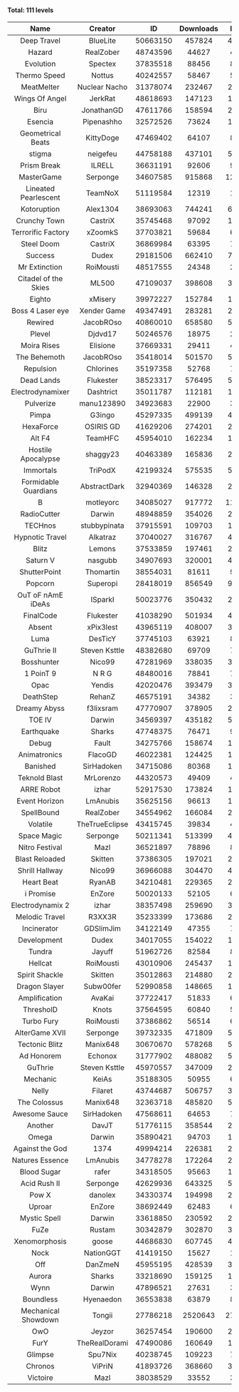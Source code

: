 #### Total: 111 levels

| Name | Creator | ID | Downloads | Likes |
|:---:|:---:|:---:|:---:|:---:|
| Deep Travel | BlueLite | 50663150 | 457824 | 40802
| Hazard | RealZober | 48743596 | 44627 | 4910
| Evolution | Spectex | 37835518 | 88456 | 8904
| Thermo Speed | Nottus | 40242557 | 58467 | 5441
| MeatMelter | Nuclear Nacho | 31378074 | 232467 | 24704
| Wings Of Angel | JerkRat | 48618693 | 147123 | 15759
| Biru | JonathanGD | 47611766 | 158594 | 24341
| Esencia | Pipenashho | 32572526 | 73624 | 10768
| Geometrical Beats | KittyDoge | 47469402 | 64107 | 8607
| stigma | neigefeu | 44758188 | 437101 | 50579
| Prism Break | ILRELL | 36631191 | 92606 | 9792
| MasterGame | Serponge | 34607585 | 915868 | 121142
| Lineated Pearlescent | TeamNoX | 51119584 | 12319 | 1650
| Kotoruption | Alex1304 | 38693063 | 744241 | 66434
| Crunchy Town | CastriX | 35745468 | 97092 | 13528
| Terrorific Factory | xZoomkS | 37703821 | 59684 | 6156
| Steel Doom | CastriX | 36869984 | 63395 | 7771
| Success | Dudex | 29181506 | 662410 | 76012
| Mr Extinction | RoiMousti | 48517555 | 24348 | 2835
| Citadel of the Skies | ML500 | 47109037 | 398608 | 31596
| Eighto | xMisery | 39972227 | 152784 | 13482
| Boss 4 Laser eye | Xender Game | 49347491 | 283281 | 25136
| Rewired | JacobROso | 40860010 | 658580 | 50441
| Plevel | Djdvd17 | 50246576 | 18975 | 2363
| Moira Rises | Elisione | 37669331 | 29411 | 4473
| The Behemoth | JacobROso | 35418014 | 501570 | 58986
| Repulsion | Chlorines | 35197358 | 52768 | 7043
| Dead Lands | Flukester | 38523317 | 576495 | 58926
| Electrodynamixer | Dashtrict | 35011787 | 112181 | 16200
| Pulverize | manu123890 | 34923683 | 22900 | 3649
| Pimpa | G3ingo | 45297335 | 499139 | 41510
| HexaForce | OSIRIS GD | 41629206 | 274201 | 21608
| Alt F4 | TeamHFC | 45954010 | 162234 | 13533
| Hostile Apocalypse | shaggy23 | 40463389 | 165836 | 25098
| Immortals | TriPodX | 42199324 | 575535 | 50752
| Formidable Guardians | AbstractDark | 32940369 | 146328 | 21256
| B | motleyorc | 34085027 | 917772 | 115585
| RadioCutter | Darwin | 48948859 | 354026 | 25106
| TECHnos | stubbypinata | 37915591 | 109703 | 12703
| Hypnotic Travel | Alkatraz | 37040027 | 316767 | 44975
| Blitz | Lemons | 37533859 | 197461 | 24091
| Saturn V | nasgubb | 34907693 | 320001 | 40103
| ShutterPoint | Thomartin | 38554031 | 81611 | 9377
| Popcorn | Superopi | 28418019 | 856549 | 96506
| OuT oF nAmE iDeAs | ISparkI | 50023776 | 350432 | 27345
| FinalCode | Flukester | 41038290 | 501934 | 49675
| Absent | xPix3lest | 43965119 | 408007 | 31480
| Luma | DesTicY | 37745103 | 63921 | 8115
| GuThrie II | Steven Ksttle | 48382680 | 69709 | 7193
| Bosshunter | Nico99 | 47281969 | 338035 | 30921
| 1 PoinT 9 | N R G | 48480016 | 78841 | 7834
| Opac | Yendis | 42020476 | 393479 | 38798
| DeathStep | RehanZ | 46575191 | 34382 | 3912
| Dreamy Abyss | f3lixsram | 47770907 | 378905 | 29964
| TOE IV | Darwin | 34569397 | 435182 | 52327
| Earthquake  | Sharks | 47748375 | 76471 | 9352
| Debug | Fault | 34275766 | 158674 | 19730
| Animatronics | FlacoGD | 46022381 | 124425 | 12897
| Banished | SirHadoken | 34715086 | 80368 | 10265
| Teknold Blast | MrLorenzo | 44320573 | 49409 | 4965
| ARRE Robot | izhar | 52917530 | 173824 | 18089
| Event Horizon | LmAnubis | 35625156 | 96613 | 11900
| SpellBound | RealZober | 34554962 | 166084 | 22487
| Volatile | TheTrueEclipse | 43415745 | 39834 | 4059
| Space Magic | Serponge | 50211341 | 513399 | 43176
| Nitro Festival | Mazl | 36521897 | 78896 | 8410
| Blast Reloaded | Skitten | 37386305 | 197021 | 21633
| Shrill Hallway | Nico99 | 36966088 | 304470 | 41152
| Heart Beat | RyanAB | 34210481 | 229365 | 28568
| i Promise | EnZore | 50020133 | 52105 | 6123
| Electrodynamix 2 | izhar | 38357498 | 259690 | 31796
| Melodic Travel | R3XX3R | 35233399 | 173686 | 29961
| Incinerator | GDSlimJim | 34122149 | 47355 | 7189
| Development | Dudex | 34017055 | 154022 | 17691
| Tundra | Jayuff | 51962726 | 82584 | 8299
| Hellcat | RoiMousti | 43010906 | 245437 | 17772
| Spirit Shackle | Skitten | 35012863 | 214880 | 28827
| Dragon Slayer | Subw00fer | 52990858 | 148665 | 12541
| Amplification | AvaKai | 37722417 | 51833 | 6330
| ThresholD | Knots | 37564595 | 60840 | 5318
| Turbo Fury | RoiMousti | 37386862 | 56514 | 6608
| AlterGame XVII | Serponge | 39732335 | 471809 | 50463
| Tectonic Blitz | Manix648 | 30670670 | 578268 | 59211
| Ad Honorem | Echonox | 31777902 | 488082 | 50123
| GuThrie | Steven Ksttle | 45970557 | 347009 | 26330
| Mechanic | KeiAs | 35188305 | 50955 | 6384
| Nelly | Filaret | 43744687 | 506757 | 35541
| The Colossus | Manix648 | 32363718 | 485820 | 51937
| Awesome Sauce | SirHadoken | 47568611 | 64653 | 7527
| Another | DavJT | 51776115 | 358544 | 26861
| Omega | Darwin | 35890421 | 94703 | 11880
| Against the God | 1374 | 49994214 | 226381 | 22559
| Natures Essence | LmAnubis | 34778278 | 172264 | 22583
| Blood Sugar | rafer | 34318505 | 95663 | 12433
| Acid Rush II | Serponge | 42629936 | 643325 | 54114
| Pow X | danolex | 34330374 | 194998 | 29992
| Uproar | EnZore | 38692449 | 62483 | 6044
| Mystic Spell | Darwin | 33618850 | 230592 | 26167
| FuZe | Rustam | 30342879 | 302870 | 30667
| Xenomorphosis | goose | 44686830 | 607745 | 44703
| Nock | NationGGT | 41419150 | 15627 | 1941
| Off | DanZmeN | 45955195 | 428539 | 36929
| Aurora | Sharks | 33218690 | 159125 | 16798
| Wynn | Darwin | 47896521 | 27631 | 3487
| Boundless | Hyenaedon | 36553838 | 63879 | 8075
| Mechanical Showdown | Tongii | 27786218 | 2520643 | 271298
| OwO | Jeyzor | 36257454 | 190600 | 20593
| FurY | TheRealDorami | 47490086 | 160649 | 17452
| Glimpse | Spu7Nix | 40238745 | 109223 | 7564
| Chronos | ViPriN | 41893726 | 368660 | 33440
| Victoire | Mazl | 38038529 | 33552 | 3647
